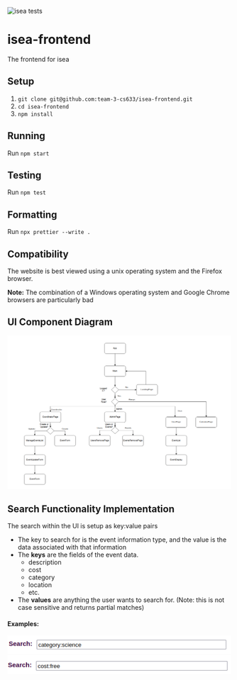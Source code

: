 ![isea tests](https://github.com/team-3-cs633/isea-frontend/actions/workflows/testing.yml/badge.svg)

# isea-frontend

The frontend for isea

## Setup

1. `git clone git@github.com:team-3-cs633/isea-frontend.git`
2. `cd isea-frontend`
3. `npm install`

## Running

Run `npm start`

## Testing

Run `npm test`

## Formatting

Run `npx prettier --write .`

## Compatibility

The website is best viewed using a unix operating system and the Firefox browser.

**Note:** The combination of a Windows operating system and Google Chrome browsers are particularly bad

## UI Component Diagram

![UI Component Diagram](./img/ui_component_diagram.png)

## Search Functionality Implementation

The search within the UI is setup as key:value pairs

- The key to search for is the event information type, and the value is the data associated with that information
- The **keys** are the fields of the event data.
  - description
  - cost
  - category
  - location
  - etc.
- The **values** are anything the user wants to search for. (Note: this is not case sensitive and returns partial matches)

#### Examples:

![Category Search Example](./img/search_category.png)  
![Cost Search Example](./img/search_cost.png)
